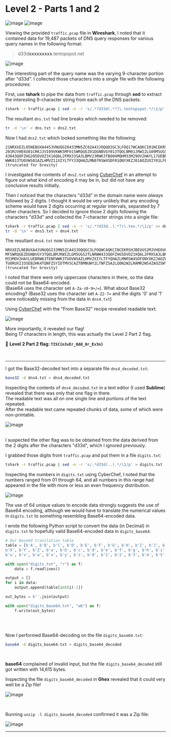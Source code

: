 # Level 2 - Parts 1 and 2

![image](https://user-images.githubusercontent.com/82754379/139622184-2c5a46b3-5704-4943-80a6-b1217fa1e746.png)
![image](https://user-images.githubusercontent.com/82754379/139627876-19431090-dff4-46c9-a286-fb7291b39771.png)

Viewing the provided `traffic.pcap` file in **Wireshark**, I noted that it contained data for 19,487 packets of DNS query responses for various query names in the following format:<br>
> d33d**xxxxxxxxx**.tentopspot.net

![image](https://user-images.githubusercontent.com/82754379/139656227-75c722ba-2e62-42ac-85b6-4dff1c31797e.png)

The interesting part of the query name was the varying 9-character portion after "d33d".
I collected those characters into a single file with the following procedures:

First, use **tshark** to pipe the data from `traffic.pcap` through **sed** to extract the interesting 9-character string from each of the DNS packets:
```bash
tshark -r traffic.pcap | sed -n -r 's/.*?d33d(.*?)\.tentopspot.*/\1/p' >> dns.txt
```

The resultant `dns.txt` had line breaks which needed to be removed:
```bash
tr -d '\n' < dns.txt > dns2.txt
```

Now I had `dns2.txt` which looked something like the following:
```
21NRXXEZL05NEBUXA4453VNUQGI0433MN5ZC02A43JOQQ02GC3LFOQ17WCAQKCI01NCEKRSH01JBEUUS
201MJVHE6U01CRKJJVI09VKWK5MF01SWRQGEZ01DGNBVGY013TQOLBM01JRWIZLG09M5UGS2T17LNRWW
43043QOFZHG205DVOZ3X16Q6L2FMX33SA3LBMV23RWK3TBO04MQHM33M29OV2HAYL17UEBRW6305TENF
WWK013TUOVWS01AZLHMVZ11XIYLTFY33QHAZLMN07RSW45DF01ONYXKZJ01AOZUXIY01LFEBYG6204TU
(truncated for brevity)
```

I investigated the contents of `dns2.txt` using [CyberChef](https://gchq.github.io/CyberChef/) in an attempt to figure out what kind of encoding it may be in, but did not have any conclusive results initially.

Then I noticed that the characters "d33d" in the domain name were _always_ followed by 2 digits. I thought it would be very unlikely that any encoding scheme would have 2 digits occurring at regular intervals, separated by 7 other characters. So I decided to ignore those 2 digits following the characters "d33d" and collected the 7-character strings into a single file:
```bash
tshark -r traffic.pcap | sed -n -r 's/.*?d33d..(.*?)\.ten.*/\1/p' >> dns3.txt
tr -d '\n' < dns3.txt > dns4.txt
```

The resultant `dns4.txt` now looked like this:
```
NRXXEZLNEBUXA43VNUQGI33MN5ZCA43JOQQGC3LFOQWCAQKCINCEKRSHJBEUUS2MJVHE6UCRKJJVIVKWK5
MFSWRQGEZDGNBVGY3TQOLBMJRWIZLGM5UGS2TLNRWW433QOFZHG5DVOZ3XQ6L2FMXSA3LBMVRWK3TBOMQH
M33MOV2HAYLUEBRW63TENFWWK3TUOVWSAZLHMVZXIYLTFYQHAZLMNRSW45DFONYXKZJAOZUXIYLFEBYG64
TUORUXI33SEB2HK4TQNFZSYIDTMVSCAZTBMNUWY2LTNFZSA2LQON2W2LRAMR2WS4ZAOZSWYIDJNZ2GK4TE
(truncated for brevity)
```

I noted that there were only uppercase characters in there, so the data could not be Base64-encoded.<br>
(Base64 uses the character set `A-Za-z0-9+/=`).
What about Base32 encoding? (Base32 uses the character set `A-Z2-7=` and the digits '0' and '1' were noticeably missing from the data in `dns4.txt`)

Using [CyberChef](https://gchq.github.io/CyberChef/#recipe=From_Base32('A-Z2-7%3D',true)&input=TlJYWEVaTE5FQlVYQTQzVk5VUUdJMDQzM01ONVpDMDJBNDNKT1FRMDJHQzNMRk9RMTdXQ0FRS0NJMDFOQ0VLUlNIMDFKQkVVVVMyMDFNSlZIRTZVMDFDUktKSlZJMDlWS1dLNU1GMDFTV1JRR0VaMDFER05CVkdZMDEzVFFPTEJNMDFKUldJWkxHMDlNNVVHUzJU) with the "From Base32" recipe revealed readable text:

![image](https://user-images.githubusercontent.com/82754379/139676359-ba09f563-0e50-4f47-9fbf-b224ae55c96c.png)


More importantly, it revealed our flag! <br>
Being 17 characters in length, this was actually the Level 2 Part 2 flag.


🚩 **Level 2 Part 2 flag: `TISC{n3vEr_0dd_0r_Ev3n}`**

<br>

---

I got the Base32-decoded text into a separate file `dns4_decoded.txt`:
```bash
base32 -d dns4.txt > dns4_decoded.txt
```

Inspecting the contents of `dns4_decoded.txt` in a text editor (I used **Sublime**) revealed that there was only that one flag in there.<br>
The readable text was all on one single line and portions of the text repeated.<br>
After the readable text came repeated chunks of data, some of which were non-printable. <br>

![image](https://user-images.githubusercontent.com/82754379/139680592-907a5cf3-94de-49e4-91ee-3afd79505c12.png)

<br>
I suspected the other flag was to be obtained from the data derived from the 2 digits after the characters "d33d", which I ignored previously.

I grabbed those digits from `traffic.pcap` and put them in a file `digits.txt`:
```bash
tshark -r traffic.pcap | sed -n -r 's/.*d33d(..).*/\1/p' > digits.txt
```

Inspecting the numbers in `digits.txt` using CyberChef, I noted that the numbers ranged from 01 through 64, and all numbers in this range had appeared in the file with more or less an even frequency distribution.

![image](https://user-images.githubusercontent.com/82754379/139703529-729463ff-aaf5-4cc5-b49e-cfa60c8cea21.png)
<br>

The use of 64 unique values to encode data strongly suggests the use of Base64 encoding, although we would have to translate the numerical values in `digits.txt` to something resembling Base64-encoded data.

I wrote the following Python script to convert the data (in Decimal) in `digits.txt` to hopefully valid Base64-encoded data in `digits_base64`:

```python
# Our Base64 translation table
table = [b'A', b'B', b'C', b'D', b'E', b'F', b'G', b'H', b'I', b'J', b'K', b'L', b'M', b'N', b'O', b'P', b'Q', b'R', b'S', b'T', b'U', b'V', b'W',
b'X', b'Y', b'Z', b'a', b'b', b'c', b'd', b'e', b'f', b'g', b'h', b'i', b'j', b'k', b'l', b'm', b'n', b'o', b'p', b'q', b'r', b's', b't',
b'u', b'v', b'w', b'x', b'y', b'z', b'0', b'1', b'2', b'3', b'4', b'5', b'6', b'7', b'8', b'9', b'+', b'/']

with open("digits.txt", "r") as f:
    data = f.readlines()

output = []
for i in data:
    output.append(table[int(i)-1])

out_bytes = b''.join(output)

with open("digits_base64.txt", "wb") as f:
    f.write(out_bytes)
    
```
<br>

Now I performed Base64-decoding on the file `digits_base64.txt`:
```bash
base64 -d digits_base64.txt > digits_base64_decoded
```

<br>

**base64** complained of invalid input, but the file `digits_base64_decoded` still got written with 14,615 bytes.

Inspecting the file `digits_base64_decoded` in **Ghex** revealed that it could very well be a Zip file!

![image](https://user-images.githubusercontent.com/82754379/139707255-e63f28a2-55f9-47d6-96c7-e3565453a6cc.png)

<br>

Running `unzip -l digits_base64_decoded` confirmed it was a Zip file:

![image](https://user-images.githubusercontent.com/82754379/139707560-d151b902-d19f-4144-80a5-bf1d8b8a2fd8.png)

---






